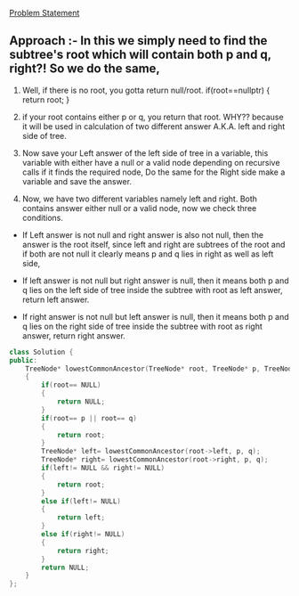 [Problem Statement](https://leetcode.com/problems/lowest-common-ancestor-of-a-binary-tree/)

## Approach :- In this we simply need to find the subtree's root which will contain both p and q, right?! So we do the same,

1. Well, if there is no root, you gotta return null/root. if(root==nullptr) { return root; }
2. if your root contains either p or q, you return that root. WHY?? because it will be used in calculation of two different answer A.K.A. left and right side of tree.

3. Now save your Left answer of the left side of tree in a variable, this variable with either have a null or a valid node depending on recursive calls if it finds the required node, Do the same for the Right side make a variable and save the answer.

4. Now, we have two different variables namely left and right. Both contains answer either null or a valid node, now we check three conditions.

- If Left answer is not null and right answer is also not null, then the answer is the root itself, since left and right are subtrees of the root and if both are not null it clearly means p and q lies in right as well as left side,

- If left answer is not null but right answer is null, then it means both p and q lies on the left side of tree inside the subtree with root as left answer, return left answer.

- If right answer is not null but left answer is null, then it means both p and q lies on the right side of tree inside the subtree with root as right answer, return right answer.

```cpp
class Solution {
public:
    TreeNode* lowestCommonAncestor(TreeNode* root, TreeNode* p, TreeNode* q) 
    {
        if(root== NULL)
        {
            return NULL;
        }
        if(root== p || root== q)
        {
            return root;
        }
        TreeNode* left= lowestCommonAncestor(root->left, p, q);
        TreeNode* right= lowestCommonAncestor(root->right, p, q);
        if(left!= NULL && right!= NULL)
        {
            return root;
        }
        else if(left!= NULL)
        {
            return left;
        }
        else if(right!= NULL)
        {
            return right;
        }
        return NULL;
    }
};
```
